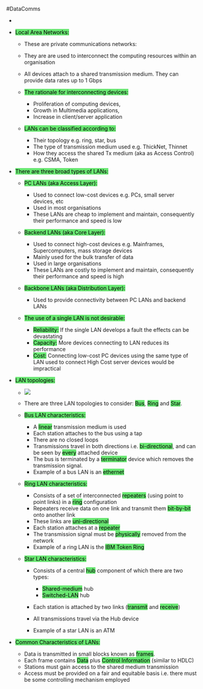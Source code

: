 #DataComms 

- 
- <mark style="background:#69E772;">Local Area Networks:</mark>
    
    - These are private communications networks:
    - They are are used to interconnect the computing resources within an organisation
    - All devices attach to a shared transmission medium. They can provide data rates up to 1 Gbps
    
    - <mark style="background:#69E772;">The rationale for interconnecting devices:</mark>
        - Proliferation of computing devices,
        - Growth in Multimedia applications,
        - Increase in client/server application
        
    - <mark style="background:#69E772;">LANs can be classified according to:</mark>
        - Their topology e.g. ring, star, bus
        - The type of transmission medium used e.g. ThickNet, Thinnet
        - How they access the shared Tx medium (aka as Access Control) e.g. CSMA, Token
        
    
- <mark style="background:#69E772;">There are three broad types of LANs:</mark>
    
    - <mark style="background:#69E772;">PC LANs (aka Access Layer):</mark>
        - Used to connect low-cost devices e.g. PCs, small server devices, etc
        - Used in most organisations
        - These LANs are cheap to implement and maintain, consequently their performance and speed is low
        
    - <mark style="background:#69E772;">Backend LANs (aka Core Layer):</mark>
        - Used to connect high-cost devices e.g. Mainframes, Supercomputers, mass storage devices
        - Mainly used for the bulk transfer of data
        - Used in large organisations
        - These LANs are costly to implement and maintain, consequently their performance and speed is high
        
    - <mark style="background:#69E772;">Backbone LANs (aka Distribution Layer):</mark>
        - Used to provide connectivity between PC LANs and backend LANs
        
    - <mark style="background:#69E772;">The use of a single LAN is not desirable:</mark>
        - <mark style="background:#69E772;">Reliability:</mark> If the single LAN develops a fault the effects can be devastating
        - <mark style="background:#69E772;">Capacity:</mark> More devices connecting to LAN reduces its performance
        - <mark style="background:#69E772;">Cost:</mark> Connecting low-cost PC devices using the same type of LAN used to connect High Cost server devices would be impractical
        
    
- <mark style="background:#69E772;">LAN topologies:</mark>
    - ![](https://i.imgur.com/f9KYSM8.png)
	
	
    - There are three LAN topologies to consider: <mark style="background:#69E772;">Bus</mark>, <mark style="background:#69E772;">Ring</mark> and <mark style="background:#69E772;">Star</mark>.
    
    - <mark style="background:#69E772;">Bus LAN characteristics:</mark>
        - A <mark style="background:#69E772;">linear</mark> transmission medium is used
        - Each station attaches to the bus using a tap
        - There are no closed loops
        - Transmissions travel in both directions i.e. <mark style="background:#69E772;">bi-directional</mark>, and can be seen by <mark style="background:#69E772;">every</mark> attached device
        - The bus is terminated by a <mark style="background:#69E772;">terminator</mark> device which removes the transmission signal.
        - Example of a bus LAN is an <mark style="background:#69E772;">ethernet</mark>
        
    - <mark style="background:#69E772;">Ring LAN characteristics:</mark>
        - Consists of a set of interconnected <mark style="background:#69E772;">repeaters</mark> (using point to point links) in a <mark style="background:#69E772;">ring</mark> configuration
        - Repeaters receive data on one link and transmit them <mark style="background:#69E772;">bit-by-bit</mark> onto another link
        - These links are <mark style="background:#69E772;">uni-directional</mark>
        - Each station attaches at a <mark style="background:#69E772;">repeater</mark>
        - The transmission signal must be <mark style="background:#69E772;">physically</mark> removed from the network
        - Example of a ring LAN is the <mark style="background:#69E772;">IBM Token Ring</mark>
        
    - <mark style="background:#69E772;">Star LAN characteristics:</mark>
        - Consists of a central <mark style="background:#69E772;">hub</mark> component of which there are two types:
            - <mark style="background:#69E772;">Shared-medium</mark> hub
            - <mark style="background:#69E772;">Switched-LAN</mark> hub
            
        - Each station is attached by two links (<mark style="background:#69E772;">transmit</mark> and <mark style="background:#69E772;">receive</mark>)
        - All transmissions travel via the Hub device
        - Example of a star LAN is an ATM
        
    
- <mark style="background:#69E772;">Common Characteristics of LANs:</mark>
    
    - Data is transmitted in small blocks known as <mark style="background:#69E772;">frames</mark>.
    - Each frame contains <mark style="background:#69E772;">Data</mark> plus <mark style="background:#69E772;">Control Information</mark> (similar to HDLC)
    - Stations must gain access to the shared medium transmission
    - Access must be provided on a fair and equitable basis i.e. there must be some controlling mechanism employed